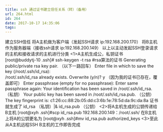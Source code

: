 ```yaml
---
title: ssh 通过证书建立信任关系（转）（备用）
url: 264.html
id: 264
date: 2017-10-17 14:35:06
tags:
---
```


建立SSH信任 将A主机做为客户端（发起SSH请求 ip:192.168.200.170） 将B主机作为服务器端（接收ssh请求 ip:192.168.200.149） 以上以主动发起SSH登录请求的主机和接收请求的主机进行分类 <1>A主机生成公，私钥证书  
\[root@buddytj-10 .ssh\]# ssh-keygen -t rsa #rsa算法的证书 Generating public/private rsa key pair. （以下一路回车） Enter file in which to save the key (/root/.ssh/id_rsa):  
/root/.ssh/id\_rsa already exists. Overwrite (y/n)? y （因为我的证书已存在，覆盖即可） Enter passphrase (empty for no passphrase): Enter same passphrase again: Your identification has been saved in /root/.ssh/id\_rsa. （私钥） Your public key has been saved in /root/.ssh/id\_rsa.pub. （公钥） The key fingerprint is: c1:26:cc:88:2b:05:dd:c3:6b:1e:78:5d:da:9c:da:8a 证书就生成了 id\_rsa （私钥）|& id\_rsa.pub （公钥） <2>将A主机生成的公钥传递给B主机 \[root@xyh .ssh\]#scp id\_rsa.pub 192.168.200.149：/root/.ssh/ 在B主机上将A的公钥更名为 \[root@xyh .ssh\]#mv id\_rsa.pub authorized\_keys <3>至此从A主机远程SSH B主机的工作即告完成